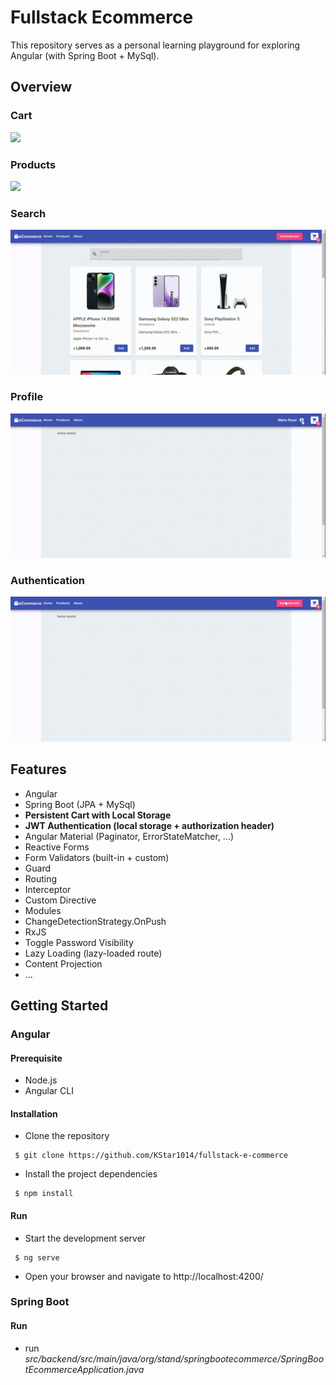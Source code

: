 # Fullstack Ecommerce
This repository serves as a personal learning playground for exploring Angular (with Spring Boot + MySql).

## Overview

### Cart
![](images/cart.gif)

### Products
![](images/products.gif)

### Search
![](images/search.gif)

### Profile
![](images/profile.gif)

### Authentication
![](images/authentication.gif)

## Features
- Angular
- Spring Boot (JPA + MySql)
- **Persistent Cart with Local Storage**
- **JWT Authentication (local storage + authorization header)**
- Angular Material (Paginator, ErrorStateMatcher, ...)
- Reactive Forms
- Form Validators (built-in + custom)
- Guard
- Routing
- Interceptor
- Custom Directive
- Modules
- ChangeDetectionStrategy.OnPush
- RxJS
- Toggle Password Visibility
- Lazy Loading (lazy-loaded route)
- Content Projection
- ...

## Getting Started
### Angular
#### Prerequisite 
- Node.js
- Angular CLI
#### Installation
- Clone the repository
<pre><code> $ git clone https://github.com/KStar1014/fullstack-e-commerce  </code></pre>
- Install the project dependencies
<pre><code> $ npm install </code></pre>
#### Run
- Start the development server
<pre><code> $ ng serve </code></pre>
- Open your browser and navigate to http://localhost:4200/

### Spring Boot
#### Run
- run *src/backend/src/main/java/org/stand/springbootecommerce/SpringBootEcommerceApplication.java*

